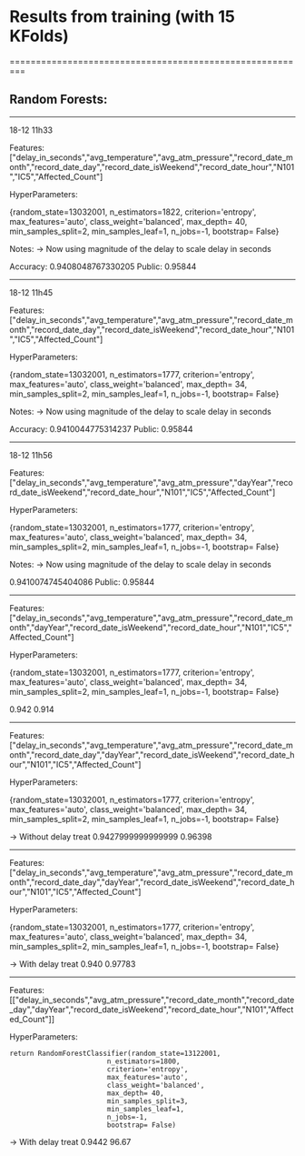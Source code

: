 # Results from training (with 15 KFolds)
=========================================================

## Random Forests:
___________________________________________________________________________________________________________
18-12  11h33

Features:
    ["delay_in_seconds","avg_temperature","avg_atm_pressure","record_date_month","record_date_day","record_date_isWeekend","record_date_hour","N101","IC5","Affected_Count"]

HyperParameters:

{random_state=13032001,
 n_estimators=1822,
 criterion='entropy',
 max_features='auto',
 class_weight='balanced',
 max_depth= 40,
 min_samples_split=2,
 min_samples_leaf=1,
 n_jobs=-1,
 bootstrap= False}

Notes:
-> Now using magnitude of the delay to scale delay in seconds

Accuracy: 0.9408048767330205
Public: 0.95844

___________________________________________________________________________________________________________
18-12 11h45

Features:
    ["delay_in_seconds","avg_temperature","avg_atm_pressure","record_date_month","record_date_day","record_date_isWeekend","record_date_hour","N101","IC5","Affected_Count"]

HyperParameters:

{random_state=13032001,
 n_estimators=1777,
 criterion='entropy',
 max_features='auto',
 class_weight='balanced',
 max_depth= 34,
 min_samples_split=2,
 min_samples_leaf=1,
 n_jobs=-1,
 bootstrap= False}

Notes:
-> Now using magnitude of the delay to scale delay in seconds

Accuracy: 0.9410044775314237
Public: 0.95844



___________________________________________________________________________________________________________
18-12 11h56

Features:
    ["delay_in_seconds","avg_temperature","avg_atm_pressure","dayYear","record_date_isWeekend","record_date_hour","N101","IC5","Affected_Count"]

HyperParameters:

{random_state=13032001,
 n_estimators=1777,
 criterion='entropy',
 max_features='auto',
 class_weight='balanced',
 max_depth= 34,
 min_samples_split=2,
 min_samples_leaf=1,
 n_jobs=-1,
 bootstrap= False}

Notes:
-> Now using magnitude of the delay to scale delay in seconds

0.9410074745404086
Public: 0.95844

_____________________________________________________________________________________________________________

Features: 
["delay_in_seconds","avg_temperature","avg_atm_pressure","record_date_month","dayYear","record_date_isWeekend","record_date_hour","N101","IC5","Affected_Count"]


HyperParameters:

{random_state=13032001,
 n_estimators=1777,
 criterion='entropy',
 max_features='auto',
 class_weight='balanced',
 max_depth= 34,
 min_samples_split=2,
 min_samples_leaf=1,
 n_jobs=-1,
 bootstrap= False}

0.942
0.914

_____________________________________________________________________________________________________________
Features:
["delay_in_seconds","avg_temperature","avg_atm_pressure","record_date_month","record_date_day","dayYear","record_date_isWeekend","record_date_hour","N101","IC5","Affected_Count"]

HyperParameters:

{random_state=13032001,
 n_estimators=1777,
 criterion='entropy',
 max_features='auto',
 class_weight='balanced',
 max_depth= 34,
 min_samples_split=2,
 min_samples_leaf=1,
 n_jobs=-1,
 bootstrap= False}

-> Without delay treat
0.9427999999999999
0.96398

_____________________________________________________________________________________________________________
Features:
["delay_in_seconds","avg_temperature","avg_atm_pressure","record_date_month","record_date_day","dayYear","record_date_isWeekend","record_date_hour","N101","IC5","Affected_Count"]

HyperParameters:

{random_state=13032001,
 n_estimators=1777,
 criterion='entropy',
 max_features='auto',
 class_weight='balanced',
 max_depth= 34,
 min_samples_split=2,
 min_samples_leaf=1,
 n_jobs=-1,
 bootstrap= False}

-> With delay treat
0.940
0.97783


_____________________________________________________________________________________________________________
Features:
[["delay_in_seconds","avg_atm_pressure","record_date_month","record_date_day","dayYear","record_date_isWeekend","record_date_hour","N101","Affected_Count"]]

HyperParameters:

    return RandomForestClassifier(random_state=13122001,
                            n_estimators=1800,
                            criterion='entropy',
                            max_features='auto',
                            class_weight='balanced',
                            max_depth= 40,
                            min_samples_split=3,
                            min_samples_leaf=1,
                            n_jobs=-1,
                            bootstrap= False)

-> With delay treat
0.9442
96.67
